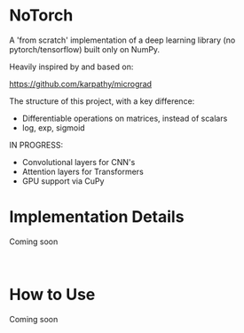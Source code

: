 <h1>NoTorch</h1>

A 'from scratch' implementation of a deep learning library (no pytorch/tensorflow) built only on NumPy.

Heavily inspired by and based on:

https://github.com/karpathy/micrograd


The structure of this project, with a key difference: 

- Differentiable operations on matrices, instead of scalars
- log, exp, sigmoid

IN PROGRESS:

- Convolutional layers for CNN's
- Attention layers for Transformers
- GPU support via CuPy


<h1>Implementation Details</h1>

Coming soon



<br>
<h1>How to Use</h1>

Coming soon
